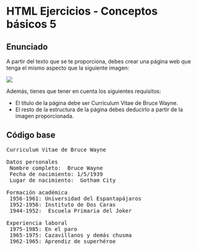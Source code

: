 # HTML Ejercicios - Conceptos básicos 5

<h2>Enunciado</h2>
<p>A partir del texto que se te proporciona, debes crear una página web que tenga el mismo aspecto que la siguiente imagen:
</p>

<img src="http://desarrolloweb.dlsi.ua.es/libros/html-css/img/ejercicios/conceptos-basicos-5.png">

<p>Además, tienes que tener en cuenta los siguientes requisitos:
</p>

<ul>
  <li>El título de la página debe ser Curriculum Vitae de Bruce Wayne.</li>
  <li>El resto de la estructura de la página debes deducirlo a partir de la imagen proporcionada.</li>
</ul>

<h2>Código base</h2>

<pre>
Curriculum Vitae de Bruce Wayne

Datos personales
 Nombre completo:  Bruce Wayne
 Fecha de nacimiento: 1/5/1939
 Lugar de nacimiento:  Gotham City

Formación académica
 1956-1961: Universidad del Espantapájaros
 1952-1956: Instituto de Dos Caras
 1944-1952:  Escuela Primaria del Joker

Experiencia laboral
 1975-1985: En el paro
 1965-1975: Cazavillanos y demás chusma
 1962-1965: Aprendiz de superhéroe
</pre>

